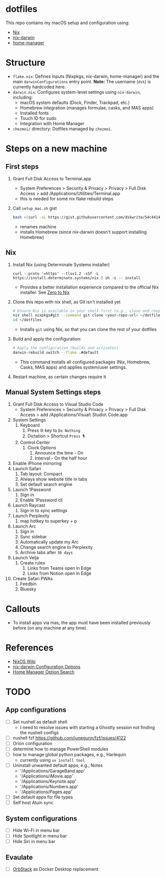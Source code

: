# dotfiles

This repo contains my macOS setup and configuration using:

-   [Nix](https://nixos.org)
-   [nix-darwin](https://github.com/LnL7/nix-darwin)
-   [home-manager](https://github.com/nix-community/home-manager)

# Structure

-   `flake.nix`: Defines inputs (Nixpkgs, nix-darwin, home-manager) and the main `darwinConfigurations` entry point. **Note:** The username (`dsk`) is currently hardcoded here.
-   `darwin.nix`: Configures system-level settings using `nix-darwin`, including:
    -   macOS system defaults (Dock, Finder, Trackpad, etc.)
    -   Homebrew integration (manages formulae, casks, and MAS apps)
    -   Installed fonts
    -   Touch ID for sudo
    -   Integration with Home Manager
-   `chezmoi/` directory: Dotfiles managed by `chezmoi`.

# Steps on a new machine

## First steps

1. Grant Full Disk Access to Terminal.app

    - System Preferences > Security & Privacy > Privacy > Full Disk Access > add /Applications/Utilities/Terminal.app
    - this is needed for some nix flake rebuild steps

1. Call `setup_mac.sh` gist
    ```bash
    bash <(curl -sL https://gist.githubusercontent.com/dskwrite/54c44145968b0fdf2501838e3a912ebf/raw/96e0e71b75e7c6e6f8153cbf74e78c484a8bf2c0/setup_mac.sh) "<replace-with-machine-name>"
    ```
    - renames machine
    - installs Homebrew (since nix-darwin doesn't support installing Homebrew)

## Nix

1. Install Nix (using Determinate Systems installer)

    ```
    curl --proto '=https' --tlsv1.2 -sSf -L https://install.determinate.systems/nix | sh -s -- install
    ```

    - Provides a better installation experience compared to the official Nix installer. See [Zero to Nix](https://zero-to-nix.com/concepts/nix-installer)

1. Clone this repo with nix shell, as Git isn't installed yet

    ```bash
    # Ensure Nix is available in your shell first (e.g., close and reopen terminal after install)
    nix shell nixpkgs#git --command git clone <your-repo-url> ~/dotfiles
    cd ~/dotfiles
    ```

    - Installs `git` using Nix, so that you can clone the rest of your dotfiles

1. Build and apply the configuration:

    ```bash
    # Apply the configuration (builds and activates)
    darwin-rebuild switch --flake .#default
    ```

    - This command installs all configured packages (Nix, Homebrew, Casks, MAS apps) and applies system/user settings.

1. Restart machine, as certain changes require it

## Manual System Settings steps

1. Grant Full Disk Access to Visual Studio Code
    - System Preferences > Security & Privacy > Privacy > Full Disk Access > add /Applications/Visual\ Studio\ Code.app
1. System Settings
    1. Keyboard
        1. Press 🌐 key to `Do Nothing`
        1. Dictation > Shortcut `Press 🎙️`
    1. Control Center
        1. Clock Options
            1. Announce the time - On
            1. Interval - On the half hour
1. Enable iPhone mirroring
1. Launch Safari
    1. Tab layout: Compact
    1. Always show website title in tabs
    1. Set default search engine
1. Launch 1Password
    1. Sign in
    1. Enable 1Password cli
1. Launch Raycast
    1. Sign in to sync settings
1. Launch Perplexity
    1. map hotkey to superkey + p
1. Launch Arc
    1. Sign in
    1. Sync sidebar
    1. Automatically update my Arc
    1. Change search engine to Perplexity
    1. Archive tabs after `30 days`
1. Launch Velja
    1. Create rules
        1. Links from Teams open in Edge
        2. Links from Notion open in Edge
1. Create Safari PWAs
    1. Feedbin
    1. Bluesky

# Callouts

-   To install apps via mas, the app must have been installed previously before (on any machine at any time)

# References

-   [NixOS Wiki](https://nixos.wiki/wiki/Main_Page)
-   [nix-darwin Configuration Options](https://daiderd.com/nix-darwin/manual/index.html)
-   [Home Manager Option Search](https://home-manager-options.extranix.com)

# TODO

## App configurations

-   [ ] Set nushell as default shell
    -   I need to resolve issues with starting a Ghostty session not finding the nushell configs
-   [ ] nushell fzf https://github.com/junegunn/fzf/issues/4122
-   [ ] Orion configuration
-   [ ] determine how to manage PowerShell modules
-   [ ] how to manage global python packages, e.g., Harlequin
    -   currently using `uv install tool`
-   [ ] Uninstall unwanted default apps, e.g., Notes
    -   '/Applications/GarageBand.app'
    -   '/Applications/iMovie.app'
    -   '/Applications/Keynote.app'
    -   '/Applications/Numbers.app'
    -   '/Applications/Pages.app'
-   [ ] Set default apps for file types
-   [ ] Self host Atuin sync

## System configurations

-   [ ] Hide Wi-Fi in menu bar
-   [ ] Hide Spotlight in menu bar
-   [ ] Hide Siri in menu bar

## Evaulate

-   [ ] [OrbStack](https://orbstack.dev) as Docker Desktop replacement
